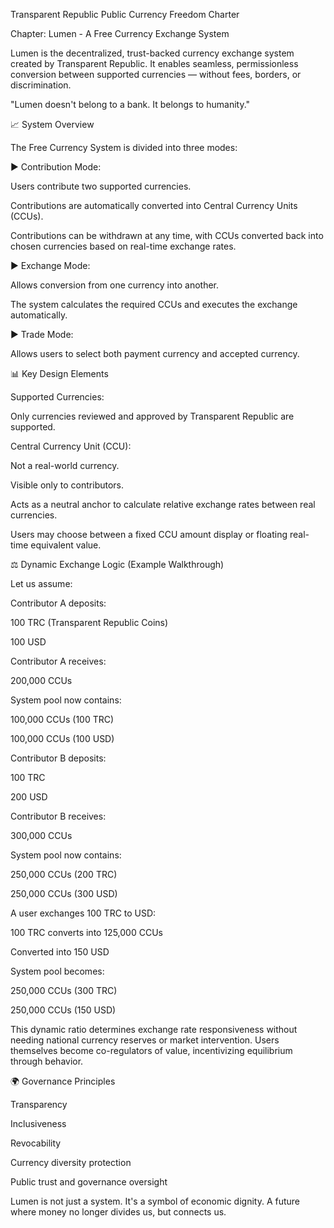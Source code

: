 Transparent Republic Public Currency Freedom Charter<br/>

Chapter: Lumen - A Free Currency Exchange System<br/>

Lumen is the decentralized, trust-backed currency exchange system created by Transparent Republic. It enables seamless, permissionless conversion between supported currencies — without fees, borders, or discrimination.<br/>

"Lumen doesn't belong to a bank. It belongs to humanity."<br/>

📈 System Overview<br/>

The Free Currency System is divided into three modes:<br/>

▶ Contribution Mode:<br/>

Users contribute two supported currencies.<br/>

Contributions are automatically converted into Central Currency Units (CCUs).<br/>

Contributions can be withdrawn at any time, with CCUs converted back into chosen currencies based on real-time exchange rates.<br/>

▶ Exchange Mode:<br/>

Allows conversion from one currency into another.<br/>

The system calculates the required CCUs and executes the exchange automatically.<br/>

▶ Trade Mode:<br/>

Allows users to select both payment currency and accepted currency.<br/>

📊 Key Design Elements<br/>

Supported Currencies:<br/>

Only currencies reviewed and approved by Transparent Republic are supported.<br/>

Central Currency Unit (CCU):<br/>

Not a real-world currency.<br/>

Visible only to contributors.<br/>

Acts as a neutral anchor to calculate relative exchange rates between real currencies.<br/>

Users may choose between a fixed CCU amount display or floating real-time equivalent value.<br/>

⚖️ Dynamic Exchange Logic (Example Walkthrough)<br/>

Let us assume:<br/>

Contributor A deposits:<br/>

100 TRC (Transparent Republic Coins)<br/>

100 USD<br/>

Contributor A receives:<br/>

200,000 CCUs<br/>

System pool now contains:<br/>

100,000 CCUs (100 TRC)<br/>

100,000 CCUs (100 USD)<br/>

Contributor B deposits:<br/>

100 TRC<br/>

200 USD<br/>

Contributor B receives:<br/>

300,000 CCUs<br/>

System pool now contains:<br/>

250,000 CCUs (200 TRC)<br/>

250,000 CCUs (300 USD)<br/>

A user exchanges 100 TRC to USD:<br/>

100 TRC converts into 125,000 CCUs<br/>

Converted into 150 USD<br/>

System pool becomes:<br/>

250,000 CCUs (300 TRC)<br/>

250,000 CCUs (150 USD)<br/>

This dynamic ratio determines exchange rate responsiveness without needing national currency reserves or market intervention. Users themselves become co-regulators of value, incentivizing equilibrium through behavior.<br/>

🌍 Governance Principles<br/>

Transparency<br/>

Inclusiveness<br/>

Revocability<br/>

Currency diversity protection<br/>

Public trust and governance oversight<br/>

Lumen is not just a system. It's a symbol of economic dignity. A future where money no longer divides us, but connects us.<br/>
